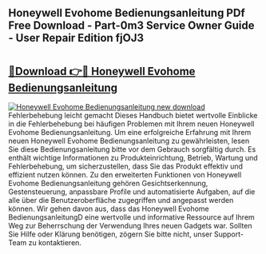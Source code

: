 ## Honeywell Evohome Bedienungsanleitung PDf Free Download - Part-0m3 Service Owner Guide - User Repair Edition fjOJ3

# <h2><a href="http://df3yfb.blite.top/?on=Honeywell+Evohome+Bedienungsanleitung">🔗Download 👉🔴 Honeywell Evohome Bedienungsanleitung</a></h2>

[![Honeywell Evohome Bedienungsanleitung new download](https://i.imgur.com/lujVjoI.png)](http://df3yfb.blite.top/?on=Honeywell+Evohome+Bedienungsanleitung)
Fehlerbehebung leicht gemacht Dieses Handbuch bietet wertvolle Einblicke in die Fehlerbehebung bei häufigen Problemen mit Ihrem neuen Honeywell Evohome Bedienungsanleitung. Um eine erfolgreiche Erfahrung mit Ihrem neuen Honeywell Evohome Bedienungsanleitung zu gewährleisten, lesen Sie diese Bedienungsanleitung bitte vor dem Gebrauch sorgfältig durch. Es enthält wichtige Informationen zu Produkteinrichtung, Betrieb, Wartung und Fehlerbehebung, um sicherzustellen, dass Sie das Produkt effektiv und effizient nutzen können. Zu den erweiterten Funktionen von Honeywell Evohome Bedienungsanleitung gehören Gesichtserkennung, Gestensteuerung, anpassbare Profile und automatisierte Aufgaben, auf die alle über die Benutzeroberfläche zugegriffen und angepasst werden können. Wir gehen davon aus, dass das Honeywell Evohome BedienungsanleitungD eine wertvolle und informative Ressource auf Ihrem Weg zur Beherrschung der Verwendung Ihres neuen Gadgets war. Sollten Sie Hilfe oder Klärung benötigen, zögern Sie bitte nicht, unser Support-Team zu kontaktieren.
